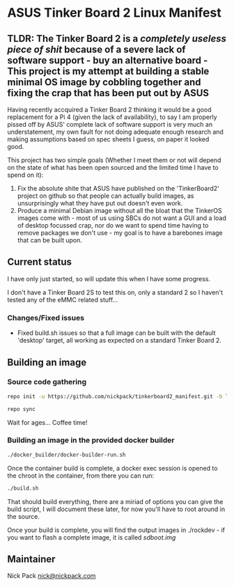 # ASUS Tinker Board 2 Linux Manifest

## TLDR: The Tinker Board 2 is a *completely useless piece of shit* because of a severe lack of software support - buy an alternative board - This project is my attempt at building a stable minimal OS image by cobbling together and fixing the crap that has been put out by ASUS

Having recently accquired a Tinker Board 2 thinking it would be a good replacement for a Pi 4 (given the lack of availability),
to say I am properly pissed off by ASUS' complete lack of software support is very much an understatement, my own fault for not doing adequate enough research and making assumptions based on spec sheets I guess, on paper it looked good.

This project has two simple goals (Whether I meet them or not will depend on the state of what has been open sourced and the limited time I have to spend on it):

1. Fix the absolute shite that ASUS have published on the 'TinkerBoard2' project on github so that people can actually build images, as unsurprisingly what they have put out doesn't even work.
2. Produce a minimal Debian image without all the bloat that the TinkerOS images come with - most of us using SBCs do not want a GUI and a load of desktop focussed crap, nor do we want to spend time having to remove packages we don't use - my goal is to have a barebones image that can be built upon.

## Current status

I have only just started, so will update this when I have some progress.

I don't have a Tinker Board 2S to test this on, only a standard 2 so I haven't tested any of the eMMC related stuff...

### Changes/Fixed issues
* Fixed build.sh issues so that a full image can be built with the default 'desktop' target, all working as expected on a standard Tinker Board 2.

## Building an image

### Source code gathering

```bash
repo init -u https://github.com/nickpack/tinkerboard2_manifest.git -b linux4.19-rk3399-debian10
```

```bash
repo sync
```

Wait for ages... Coffee time!

### Building an image in the provided docker builder

```bash
./docker_builder/docker-builder-run.sh
```

Once the container build is complete, a docker exec session is opened to the chroot in the container, from there you can run:

```bash
./build.sh
```

That should build everything, there are a miriad of options you can give the build script, I will document these later, for now you'll have to root around in the source.

Once your build is complete, you will find the output images in ./rockdev - if you want to flash a complete image, it is called *sdboot.img*

## Maintainer

Nick Pack <nick@nickpack.com>
